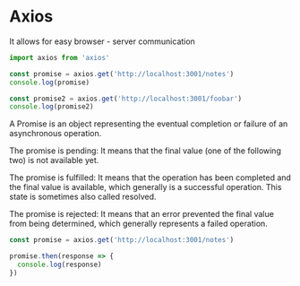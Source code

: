 # Axios

It allows for easy browser - server communication

```js
import axios from 'axios'

const promise = axios.get('http://localhost:3001/notes')
console.log(promise)

const promise2 = axios.get('http://localhost:3001/foobar')
console.log(promise2)
```

A Promise is an object representing the eventual completion or failure of an asynchronous operation.

The promise is pending: It means that the final value (one of the following two) is not available yet.

The promise is fulfilled: It means that the operation has been completed and the final value is available, which generally is a successful operation. This state is sometimes also called resolved.

The promise is rejected: It means that an error prevented the final value from being determined, which generally represents a failed operation.

```js
const promise = axios.get('http://localhost:3001/notes')

promise.then(response => {
  console.log(response)
})
```